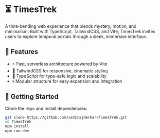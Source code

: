 # ⏳ TimesTrek

A time-bending web experience that blends mystery, motion, and minimalism. Built with TypeScript, TailwindCSS, and Vite, TimesTrek invites users to explore temporal portals through a sleek, immersive interface.

## 🌌 Features

- ⚡ Fast, serverless architecture powered by Vite
- 🎨 TailwindCSS for responsive, cinematic styling
- 🧠 TypeScript for type-safe logic and scalability
- 🌀 Modular structure for easy expansion and integration

## 🚀 Getting Started

Clone the repo and install dependencies:

```bash
git clone https://github.com/ved1rajderkar/TimesTrek.git
cd TimesTrek
npm install
npm run dev

